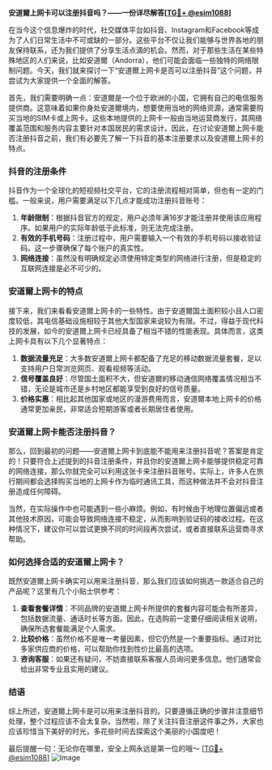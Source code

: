 **安道爾上网卡可以注册抖音吗？——一份详尽解答[[TG💪+ @esim1088](https://t.me/s/esim1088)]**

在当今这个信息爆炸的时代，社交媒体平台如抖音、Instagram和Facebook等成为了人们日常生活中不可或缺的一部分。这些平台不仅让我们能够与世界各地的朋友保持联系，还为我们提供了分享生活点滴的机会。然而，对于那些生活在某些特殊地区的人们来说，比如安道爾（Andorra），他们可能会面临一些独特的网络限制问题。今天，我们就来探讨一下“安道爾上网卡是否可以注册抖音”这个问题，并尝试为大家提供一个全面的解答。

首先，我们需要明确一点：安道爾是一个位于欧洲的小国，它拥有自己的电信服务提供商。这意味着如果你身处安道爾境内，想要使用当地的网络资源，通常需要购买当地的SIM卡或上网卡。这些本地提供的上网卡一般由当地运营商发行，其网络覆盖范围和服务内容主要针对本国居民的需求设计。因此，在讨论安道爾上网卡能否注册抖音之前，我们有必要先了解一下抖音的基本注册要求以及安道爾上网卡的特点。

### 抖音的注册条件

抖音作为一个全球化的短视频社交平台，它的注册流程相对简单，但也有一定的门槛。一般来说，用户需要满足以下几点才能成功注册抖音账号：

1. **年龄限制**：根据抖音官方的规定，用户必须年满16岁才能注册并使用该应用程序。如果用户的实际年龄低于此标准，则无法完成注册。
2. **有效的手机号码**：注册过程中，用户需要输入一个有效的手机号码以接收验证码。这一步骤确保了每个账户的真实性。
3. **网络连接**：虽然没有明确规定必须使用特定类型的网络进行注册，但是稳定的互联网连接是必不可少的。

### 安道爾上网卡的特点

接下来，我们来看看安道爾上网卡的一些特性。由于安道爾国土面积较小且人口密度较低，其电信基础设施相较于其他大型国家来说较为有限。不过，得益于现代科技的发展，如今的安道爾上网卡已经具备了相当不错的性能表现。具体而言，这类上网卡具有以下几个显著特点：

1. **数据流量充足**：大多数安道爾上网卡都配备了充足的移动数据流量套餐，足以支持用户日常浏览网页、观看视频等活动。
2. **信号覆盖良好**：尽管国土面积不大，但安道爾的移动通信网络覆盖情况相当不错，无论是城市还是乡村地区都能享受到良好的信号质量。
3. **价格实惠**：相比起其他国家或地区的漫游费用而言，安道爾本地上网卡的价格通常更加亲民，非常适合短期游客或者长期居住者使用。

### 安道爾上网卡能否注册抖音？

那么，回到最初的问题——安道爾上网卡到底能不能用来注册抖音呢？答案是肯定的！只要符合上述提到的抖音注册条件，并且你的安道爾上网卡能够提供稳定可靠的网络连接，那么你就完全可以利用这张卡来注册抖音账号。实际上，许多人在旅行期间都会选择购买当地的上网卡作为临时通讯工具，而这种做法并不会对抖音注册造成任何障碍。

当然，在实际操作中也可能遇到一些小麻烦。例如，有时候由于地理位置偏远或者其他技术原因，可能会导致网络连接不稳定，从而影响到验证码的接收过程。在这种情况下，建议你可以尝试更换不同的时间段再次尝试，或者直接联系运营商寻求帮助。

### 如何选择合适的安道爾上网卡？

既然安道爾上网卡确实可以用来注册抖音，那么我们应该如何挑选一款适合自己的产品呢？这里有几个小贴士供参考：

1. **查看套餐详情**：不同品牌的安道爾上网卡所提供的套餐内容可能会有所差异，包括数据流量、通话时长等方面。因此，在选购前一定要仔细阅读相关说明，确保所选套餐能满足个人需求。
2. **比较价格**：虽然价格不是唯一考量因素，但它仍然是一个重要指标。通过对比多家供应商的价格，可以帮助你找到性价比最高的选项。
3. **咨询客服**：如果还有疑问，不妨直接联系客服人员询问更多信息。他们通常会给出非常专业且实用的建议。

### 结语

综上所述，安道爾上网卡是可以用来注册抖音的。只要遵循正确的步骤并注意细节处理，整个过程应该不会太复杂。当然啦，除了关注抖音注册这件事之外，大家也应该珍惜当下美好的时光，多花些时间去探索这个美丽的小国度吧！

最后提醒一句：无论你在哪里，安全上网永远是第一位的哦～ [[TG💪+ @esim1088](https://t.me/s/esim1088)] ![Image](https://i.postimg.cc/4NQfJmqS/Snipaste-2025-05-13-00-14-12.png)
